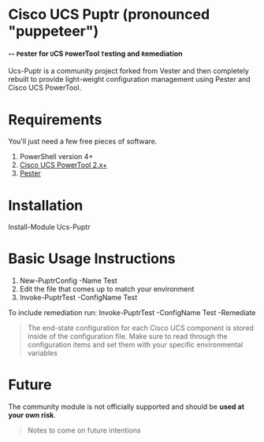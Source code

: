 Cisco UCS Puptr (pronounced "puppeteer")
======================
#### -- `P`ester for `U`CS `P`owerTool `T`esting and `R`emediation

Ucs-Puptr is a community project forked from Vester and then completely rebuilt to provide light-weight
configuration management using Pester and Cisco UCS PowerTool.

# Requirements

You'll just need a few free pieces of software.

1. PowerShell version 4+
2. [Cisco UCS PowerTool 2.x+](https://communities.cisco.com/docs/DOC-37154)
5. [Pester](https://github.com/pester/Pester)

# Installation

Install-Module Ucs-Puptr

# Basic Usage Instructions

1. New-PuptrConfig -Name Test
2. Edit the file that comes up to match your environment
3. Invoke-PuptrTest -ConfigName Test

To include remediation run: Invoke-PuptrTest -ConfigName Test -Remediate

> The end-state configuration for each Cisco UCS component is stored inside of the configuration file. 
>Make sure to read through the configuration items and set them with your specific environmental variables

 
# Future

The community module is not officially supported and should be **used at your own risk**.

> Notes to come on future intentions
